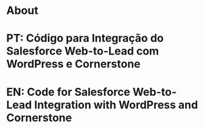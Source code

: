 # About

# PT: Código para Integração do Salesforce Web-to-Lead com WordPress e Cornerstone
# EN: Code for Salesforce Web-to-Lead Integration with WordPress and Cornerstone
